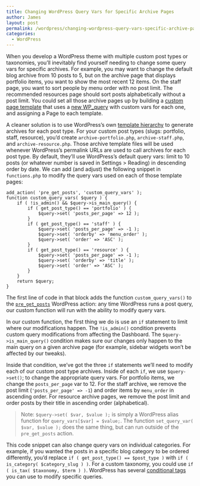```yaml
---
title: Changing WordPress Query Vars for Specific Archive Pages
author: James
layout: post
permalink: /wordpress/changing-wordpress-query-vars-specific-archive-pages/
categories:
  - WordPress
---
```

When you develop a WordPress theme with multiple custom post types or taxonomies, you&#8217;ll inevitably find yourself needing to change some query vars for specific archives. For example, you may want to change the default blog archive from 10 posts to 5, but on the archive page that displays portfolio items, you want to show the most recent 12 items. On the staff page, you want to sort people by menu order with no post limit. The recommended resources page should sort posts alphabetically without a post limit. You could set all those archive pages up by building a <a title="WordPress Codex: Custom Page Template" href="http://codex.wordpress.org/Page_Templates" target="_blank">custom page template</a> that uses a <a title="WordPress Codex: WP_Query" href="http://codex.wordpress.org/Class_Reference/WP_Query" target="_blank">new WP_query</a> with custom vars for each one, and assigning a Page to each template.

A cleaner solution is to use WordPress&#8217;s own <a title="WordPress Codex: Template Hierarchy" href="http://codex.wordpress.org/Template_Hierarchy" target="_blank">template hierarchy</a> to generate archives for each post type. For your custom post types (slugs: portfolio, staff, resource), you&#8217;d create `archive-portfolio.php`, `archive-staff.php`, and `archive-resource.php`. Those archive template files will be used whenever WordPress&#8217;s permalink URLs are used to call archives for each post type. By default, they&#8217;ll use WordPress&#8217;s default query vars: limit to 10 posts (or whatever number is saved in Settings > Reading) in descending order by date. We can add (and adjust) the following snippet in `functions.php` to modify the query vars used on each of those template pages:

```
add_action( 'pre_get_posts', 'custom_query_vars' );
function custom_query_vars( $query ) {
	if ( !is_admin() && $query->is_main_query() {
		if ( get_post_type() == 'portfolio' ) {
			$query->set( 'posts_per_page' => 12 );
		}
		if ( get_post_type() == 'staff' ) {
			$query->set( 'posts_per_page' => -1 );
			$query->set( 'orderby' => 'menu_order' );
			$query->set( 'order' => 'ASC' );
		}
		if ( get_post_type() == 'resource' ) {
			$query->set( 'posts_per_page' => -1 );
			$query->set( 'orderby' => 'title' );
			$query->set( 'order' => 'ASC' );
		}
	}
	return $query;
}
```

The first line of code in that block adds the function `custom_query_vars()` to the <a title="WordPress Codex: Action - pre_get_posts" href="http://codex.wordpress.org/Plugin_API/Action_Reference/pre_get_posts" target="_blank">`pre_get_posts`</a> WordPress action: any time WordPress runs a post query, our custom function will run with the ability to modify query vars.

In our custom function, the first thing we do is use an `if` statement to limit where our modifications happen. The `!is_admin()` condition prevents custom query modifications from affecting the Dashboard. The `$query->is_main_query()` condition makes sure our changes only happen to the main query on a given archive page (for example, sidebar widgets won&#8217;t be affected by our tweaks).

Inside that condition, we&#8217;ve got the three `if` statements we&#8217;ll need to modify each of our custom post type archives. Inside of each `if`, we use `$query->set()`; to change the appropriate query vars. For portfolio items, we change the `posts_per_page` var to 12. For the staff archive, we remove the post limit (`'posts_per_page' => -1`) and order items by `menu_order` in ascending order. For resource archive pages, we remove the post limit and order posts by their title in ascending order (alphabetical).

> Note: `$query->set( $var, $value );` is simply a WordPress alias function for `query_vars[$var] = $value;`. The function `set_query_var( $var, $value );` does the same thing, but can run outside of the `pre_get_posts` action.

This code snippet can also change query vars on individual categories. For example, if you wanted the posts in a specific blog category to be ordered differently, you&#8217;d replace `if ( get_post_type() == $post_type )` with `if ( is_category( $category_slug ) )`. For a custom taxonomy, you could use `if ( is_tax( $taxonomy, $term ) )`. WordPress has several <a title="WordPress Codex: Conditional Tags" href="http://codex.wordpress.org/Conditional_Tags" target="_blank">conditional tags</a> you can use to modify specific queries.